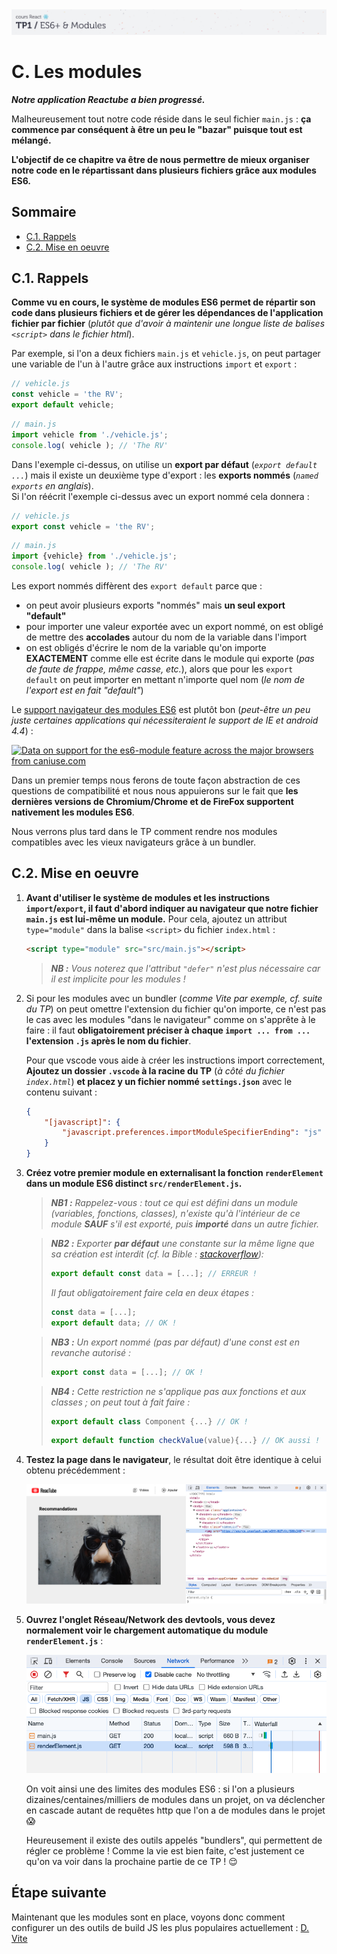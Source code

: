 <img src="images/readme/header-small.jpg" >

# C. Les modules <!-- omit in toc -->

_**Notre application Reactube a bien progressé.**_

Malheureusement tout notre code réside dans le seul fichier `main.js` : **ça commence par conséquent à être un peu le "bazar" puisque tout est mélangé.**

**L'objectif de ce chapitre va être de nous permettre de mieux organiser notre code en le répartissant dans plusieurs fichiers grâce aux modules ES6.**

## Sommaire <!-- omit in toc -->
- [C.1. Rappels](#c1-rappels)
- [C.2. Mise en oeuvre](#c2-mise-en-oeuvre)

## C.1. Rappels
**Comme vu en cours, le système de modules ES6 permet de répartir son code dans plusieurs fichiers et de gérer les dépendances de l'application fichier par fichier** (_plutôt que d'avoir à maintenir une longue liste de balises `<script>` dans le fichier html_).

Par exemple, si l'on a deux fichiers `main.js` et `vehicle.js`, on peut partager une variable de l'un à l'autre grâce aux instructions `import` et `export` :
```js
// vehicle.js
const vehicle = 'the RV';
export default vehicle;
```
```js
// main.js
import vehicle from './vehicle.js';
console.log( vehicle ); // 'The RV'
```

Dans l'exemple ci-dessus, on utilise un **export par défaut** (_`export default ...`_) mais il existe un deuxième type d'export : les **exports nommés** (_`named exports` en anglais_). \
Si l'on réécrit l'exemple ci-dessus avec un export nommé cela donnera :
```js
// vehicle.js
export const vehicle = 'the RV';
```
```js
// main.js
import {vehicle} from './vehicle.js';
console.log( vehicle ); // 'The RV'
```

Les export nommés diffèrent des `export default` parce que :
- on peut avoir plusieurs exports "nommés" mais **un seul export "default"**
- pour importer une valeur exportée avec un export nommé, on est obligé de mettre des **accolades** autour du nom de la variable dans l'import
- on est obligés d'écrire le nom de la variable qu'on importe **EXACTEMENT** comme elle est écrite dans le module qui exporte (_pas de faute de frappe, même casse, etc._), alors que pour les `export default` on peut importer en mettant n'importe quel nom (_le nom de l'export est en fait "default"_)

Le [support navigateur des modules ES6](https://caniuse.com/#feat=es6-module) est plutôt bon (_peut-être un peu juste certaines applications qui nécessiteraient le support de IE et android 4.4_) :

<a href="http://caniuse.com/#feat=es6-module">
	<picture>
		<source type="image/webp" srcset="https://caniuse.bitsofco.de/image/es6-module.webp">
		<source type="image/png" srcset="https://caniuse.bitsofco.de/image/es6-module.png">
		<img src="https://caniuse.bitsofco.de/image/es6-module.jpg" alt="Data on support for the es6-module feature across the major browsers from caniuse.com">
	</picture>
</a>

Dans un premier temps nous ferons de toute façon abstraction de ces questions de compatibilité et nous nous appuierons sur le fait que **les dernières versions de Chromium/Chrome et de FireFox supportent nativement les modules ES6**.

Nous verrons plus tard dans le TP comment rendre nos modules compatibles avec les vieux navigateurs grâce à un bundler.

## C.2. Mise en oeuvre
1.  **Avant d'utiliser le système de modules et les instructions `import`/`export`, il faut d'abord indiquer au navigateur que notre fichier `main.js` est lui-même un module.** Pour cela, ajoutez un attribut `type="module"` dans la balise `<script>` du fichier `index.html` :
	```html
	<script type="module" src="src/main.js"></script>
	```
	> _**NB :** Vous noterez que l'attribut `"defer"` n'est plus nécessaire car il est implicite pour les modules !_

3. Si pour les modules avec un bundler (_comme Vite par exemple, cf. suite du TP_) on peut omettre l'extension du fichier qu'on importe, ce n'est pas le cas avec les modules "dans le navigateur" comme on s'apprête à le faire : il faut **obligatoirement préciser à chaque `import ... from ...` l'extension `.js` après le nom du fichier**.

	Pour que vscode vous aide à créer les instructions import correctement, **Ajoutez un dossier `.vscode` à la racine du TP**  (_à côté du fichier `index.html`_) **et placez y un fichier nommé `settings.json`** avec le contenu suivant :

	```json
	{
		"[javascript]": {
			"javascript.preferences.importModuleSpecifierEnding": "js"
		}
	}
	```

4.  **Créez votre premier module en externalisant la fonction `renderElement` dans un module ES6 distinct `src/renderElement.js`.**

	> _**NB1 :** Rappelez-vous : tout ce qui est défini dans un module (variables, fonctions, classes), n'existe qu'à l'intérieur de ce module **SAUF** s'il est exporté, puis **importé** dans un autre fichier._

	> _**NB2 :** Exporter **par défaut** une constante sur la même ligne que sa création est interdit (cf. la Bible : [stackoverflow](https://stackoverflow.com/a/36261387)):_
	> ```js
	> export default const data = [...]; // ERREUR !
	> ```
	> _Il faut obligatoirement faire cela en deux étapes :_
	> ```js
	> const data = [...];
	> export default data; // OK !
	> ```

	> _**NB3 :** Un export nommé (pas par défaut) d'une const est en revanche autorisé :_
	> ```js
	> export const data = [...]; // OK !
	> ```

	> _**NB4 :** Cette restriction ne s'applique pas aux fonctions et aux classes ; on peut tout à fait faire :_
	> ```js
	> export default class Component {...} // OK !
	> ```
	> ```js
	> export default function checkValue(value){...} // OK aussi !
	> ```

5. **Testez la page dans le navigateur**, le résultat doit être identique à celui obtenu précédemment :

	<img src="images/readme/screen-02.png" >

6. **Ouvrez l'onglet Réseau/Network des devtools, vous devez normalement voir le chargement automatique du module `renderElement.js`** :

	<img src="images/readme/modules-network.png" />

	On voit ainsi une des limites des modules ES6 : si l'on a plusieurs dizaines/centaines/milliers de modules dans un projet, on va déclencher en cascade autant de requêtes http que l'on a de modules dans le projet 😱

	Heureusement il existe des outils appelés "bundlers", qui permettent de régler ce problème ! Comme la vie est bien faite, c'est justement ce qu'on va voir dans la prochaine partie de ce TP ! 😌


## Étape suivante <!-- omit in toc -->
Maintenant que les modules sont en place, voyons donc comment configurer un des outils de build JS les plus populaires actuellement : [D. Vite](D-vite.md)
